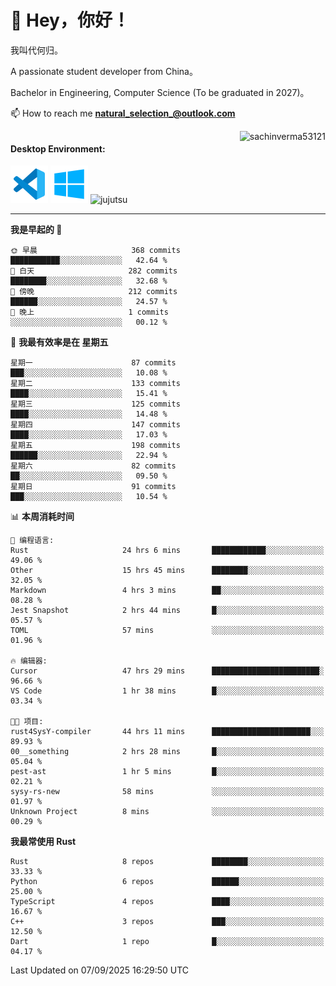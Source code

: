 # 👋 Hey，你好！

我叫代何归。

A passionate student developer from China。

Bachelor in Engineering, Computer Science (To be graduated in 2027)。

📫 How to reach me **natural_selection_@outlook.com**

<div style="display: flex; justify-content: space-between; align-items: flex-start;">
  <div>
    <h4>Desktop Environment: </h4>
    <span>
      <img style="margin: auto;" src="https://raw.githubusercontent.com/sachinverma53121/sachinverma53121/master/icons/vsc.png" alt=vs width="60" height="60"/>
      <img style="margin: auto;" src="https://raw.githubusercontent.com/sachinverma53121/sachinverma53121/master/icons/win10.png" alt=windows10 width="60" height="60"/>
      <img style="margin: auto;" src="https://img2023.cnblogs.com/blog/3292968/202505/3292968-20250515084111916-1835883071.png" alt=jujutsu width="60" height="60"/>
    </span>
  </div>
  <div>
    <img style="margin: auto;" src=https://github-readme-stats.vercel.app/api?username=Natural-selection1&show_icons=true alt=sachinverma53121 />
  </div>
</div>

---

<!--START_SECTION:waka-->
**我是早起的 🐤** 

```text
🌞 早晨                     368 commits         ███████████░░░░░░░░░░░░░░   42.64 % 
🌆 白天                     282 commits         ████████░░░░░░░░░░░░░░░░░   32.68 % 
🌃 傍晚                     212 commits         ██████░░░░░░░░░░░░░░░░░░░   24.57 % 
🌙 晚上                     1 commits           ░░░░░░░░░░░░░░░░░░░░░░░░░   00.12 % 
```
📅 **我最有效率是在 星期五** 

```text
星期一                      87 commits          ███░░░░░░░░░░░░░░░░░░░░░░   10.08 % 
星期二                      133 commits         ████░░░░░░░░░░░░░░░░░░░░░   15.41 % 
星期三                      125 commits         ████░░░░░░░░░░░░░░░░░░░░░   14.48 % 
星期四                      147 commits         ████░░░░░░░░░░░░░░░░░░░░░   17.03 % 
星期五                      198 commits         ██████░░░░░░░░░░░░░░░░░░░   22.94 % 
星期六                      82 commits          ██░░░░░░░░░░░░░░░░░░░░░░░   09.50 % 
星期日                      91 commits          ███░░░░░░░░░░░░░░░░░░░░░░   10.54 % 
```


📊 **本周消耗时间** 

```text
💬 编程语言: 
Rust                     24 hrs 6 mins       ████████████░░░░░░░░░░░░░   49.06 % 
Other                    15 hrs 45 mins      ████████░░░░░░░░░░░░░░░░░   32.05 % 
Markdown                 4 hrs 3 mins        ██░░░░░░░░░░░░░░░░░░░░░░░   08.28 % 
Jest Snapshot            2 hrs 44 mins       █░░░░░░░░░░░░░░░░░░░░░░░░   05.57 % 
TOML                     57 mins             ░░░░░░░░░░░░░░░░░░░░░░░░░   01.96 % 

🔥 编辑器: 
Cursor                   47 hrs 29 mins      ████████████████████████░   96.66 % 
VS Code                  1 hr 38 mins        █░░░░░░░░░░░░░░░░░░░░░░░░   03.34 % 

🐱‍💻 项目: 
rust4SysY-compiler       44 hrs 11 mins      ██████████████████████░░░   89.93 % 
00__something            2 hrs 28 mins       █░░░░░░░░░░░░░░░░░░░░░░░░   05.04 % 
pest-ast                 1 hr 5 mins         █░░░░░░░░░░░░░░░░░░░░░░░░   02.21 % 
sysy-rs-new              58 mins             ░░░░░░░░░░░░░░░░░░░░░░░░░   01.97 % 
Unknown Project          8 mins              ░░░░░░░░░░░░░░░░░░░░░░░░░   00.29 % 
```

**我最常使用 Rust** 

```text
Rust                     8 repos             ████████░░░░░░░░░░░░░░░░░   33.33 % 
Python                   6 repos             ██████░░░░░░░░░░░░░░░░░░░   25.00 % 
TypeScript               4 repos             ████░░░░░░░░░░░░░░░░░░░░░   16.67 % 
C++                      3 repos             ███░░░░░░░░░░░░░░░░░░░░░░   12.50 % 
Dart                     1 repo              █░░░░░░░░░░░░░░░░░░░░░░░░   04.17 % 
```




 Last Updated on 07/09/2025 16:29:50 UTC
<!--END_SECTION:waka-->
